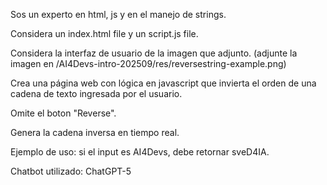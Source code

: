 Sos un experto en html, js y en el manejo de strings. 

Considera un index.html file y un script.js file. 

Considera la interfaz de usuario de la imagen que adjunto. (adjunte la imagen en /AI4Devs-intro-202509/res/reversestring-example.png)

Crea una página web con lógica en javascript que invierta el orden de una cadena de texto ingresada por el usuario. 

Omite el boton "Reverse". 

Genera la cadena inversa en tiempo real. 

Ejemplo de uso: si el input es AI4Devs, debe retornar sveD4IA.


Chatbot utilizado: ChatGPT-5



